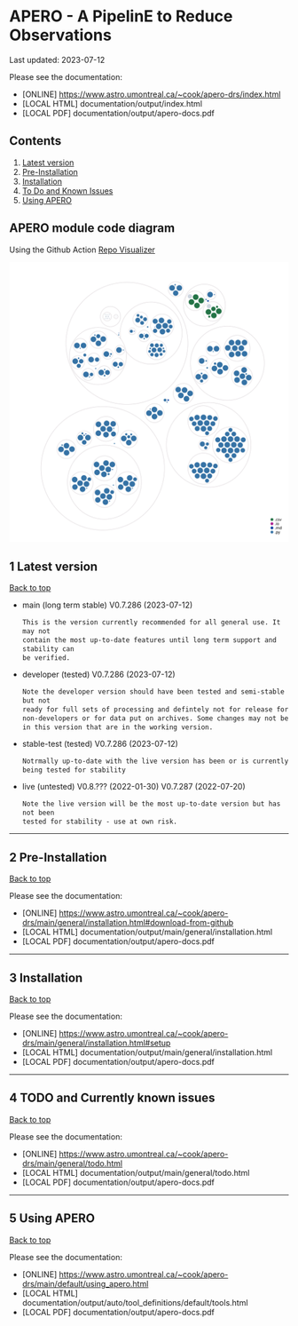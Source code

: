 # APERO - A PipelinE to Reduce Observations

Last updated: 2023-07-12

Please see the documentation:
- [ONLINE] https://www.astro.umontreal.ca/~cook/apero-drs/index.html
- [LOCAL HTML] documentation/output/index.html
- [LOCAL PDF] documentation/output/apero-docs.pdf 


## Contents

1) [Latest version](#1-latest-version)
2) [Pre-Installation](#2-pre-installation)
3) [Installation](#3-installation)
4) [To Do and Known Issues](#4-todo-and-currently-known-issues)
5) [Using APERO](#5-using-apero)


## APERO module code diagram

Using the Github Action [Repo Visualizer](https://github.com/githubocto/repo-visualizer)

![Visualization of the codebase](./documentation/working/_static/diagram.svg)

##  1 Latest version
[Back to top](#apero---a-pipeline-to-reduce-observations)

- main (long term stable) V0.7.286 (2023-07-12)
    ```
    This is the version currently recommended for all general use. It may not
    contain the most up-to-date features until long term support and stability can
    be verified.
    ```
- developer (tested) V0.7.286 (2023-07-12)
    ```
    Note the developer version should have been tested and semi-stable but not
    ready for full sets of processing and defintely not for release for
    non-developers or for data put on archives. Some changes may not be
    in this version that are in the working version.
    ```
- stable-test (tested) V0.7.286 (2023-07-12)
    ```
    Notrmally up-to-date with the live version has been or is currently
    being tested for stability
    ```
- live (untested) V0.8.??? (2022-01-30) V0.7.287 (2022-07-20)
    ```
    Note the live version will be the most up-to-date version but has not been
    tested for stability - use at own risk.
    ```

---

## 2 Pre-Installation
[Back to top](#apero---a-pipeline-to-reduce-observations)

Please see the documentation:
- [ONLINE] https://www.astro.umontreal.ca/~cook/apero-drs/main/general/installation.html#download-from-github
- [LOCAL HTML] documentation/output/main/general/installation.html
- [LOCAL PDF] documentation/output/apero-docs.pdf 

---

## 3 Installation
[Back to top](#apero---a-pipeline-to-reduce-observations)


Please see the documentation:
- [ONLINE] https://www.astro.umontreal.ca/~cook/apero-drs/main/general/installation.html#setup
- [LOCAL HTML] documentation/output/main/general/installation.html
- [LOCAL PDF] documentation/output/apero-docs.pdf 


---


## 4 TODO and Currently known issues
[Back to top](#apero---a-pipeline-to-reduce-observations)

Please see the documentation:
- [ONLINE] https://www.astro.umontreal.ca/~cook/apero-drs/main/general/todo.html
- [LOCAL HTML] documentation/output/main/general/todo.html
- [LOCAL PDF] documentation/output/apero-docs.pdf 


---

## 5 Using APERO
[Back to top](#apero---a-pipeline-to-reduce-observations)

Please see the documentation:
- [ONLINE] https://www.astro.umontreal.ca/~cook/apero-drs/main/default/using_apero.html
- [LOCAL HTML] documentation/output/auto/tool_definitions/default/tools.html
- [LOCAL PDF] documentation/output/apero-docs.pdf 


